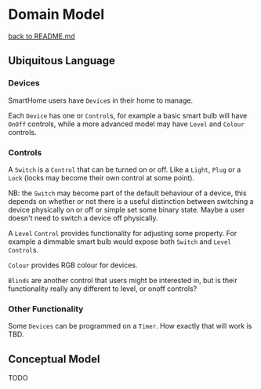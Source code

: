 # Domain Model

[back to README.md](../README.md)

## Ubiquitous Language

### Devices

SmartHome users have `Device`s in their home to manage.

Each `Device` has one or `Control`s, for example a basic smart bulb will have `OnOff` controls, while a more advanced model may have `Level` and `Colour` controls.

### Controls

A `Switch` is a `Control` that can be turned on or off. Like a `Light`, `Plug` or a `Lock` (locks may become their own control at some point).

NB: the `Switch` may become part of the default behaviour of a device, this depends on whether or not there is a useful distinction between switching a device physically on or off or simple set some binary state. Maybe a user doesn't need to switch a device off physically.

A `Level` `Control` provides functionality for adjusting some property. For example a dimmable smart bulb would expose both `Switch` and `Level` `Control`s.

`Colour` provides RGB colour for devices.

`Blinds` are another control that users might be interested in, but is their functionality really any different to level, or onoff controls?

### Other Functionality

Some `Devices` can be programmed on a `Timer`. How exactly that will work is TBD.

## Conceptual Model

TODO
